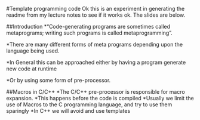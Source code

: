 #Template programming code
Ok this is an experiment in generating the readme from my lecture notes to see if it works ok. The slides are below.

##Introduction
*“Code-generating programs are sometimes called metaprograms; writing such programs is called metaprogramming”.

*There are many different forms of meta programs depending upon the language being used.

*In General this can be approached either by having a program generate new code at runtime

*Or by using some form of pre-processor.

##Macros in C/C++
*The C/C++ pre-processor is responsible for macro expansion.
*This happens before the code is compiled
*Usually we limit the use of Macros to the C programming language, and try to use them sparingly
*In C++ we will avoid and use templates